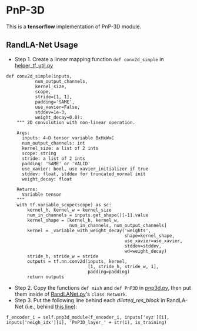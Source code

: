 # PnP-3D
This is a **tensorflow** implementation of PnP-3D module.

## RandLA-Net Usage
* Step 1. Create a linear mapping function ```def conv2d_simple``` in [helper_tf_util.py](https://github.com/QingyongHu/RandLA-Net/blob/master/helper_tf_util.py)
```
def conv2d_simple(inputs,
           num_output_channels,
           kernel_size,
           scope,
           stride=[1, 1],
           padding='SAME',
           use_xavier=False,
           stddev=1e-3,
           weight_decay=0.0):
    """ 2D convolution with non-linear operation.

    Args:
      inputs: 4-D tensor variable BxHxWxC
      num_output_channels: int
      kernel_size: a list of 2 ints
      scope: string
      stride: a list of 2 ints
      padding: 'SAME' or 'VALID'
      use_xavier: bool, use xavier_initializer if true
      stddev: float, stddev for truncated_normal init
      weight_decay: float

    Returns:
      Variable tensor
    """
    with tf.variable_scope(scope) as sc:
        kernel_h, kernel_w = kernel_size
        num_in_channels = inputs.get_shape()[-1].value
        kernel_shape = [kernel_h, kernel_w,
                        num_in_channels, num_output_channels]
        kernel = _variable_with_weight_decay('weights',
                                             shape=kernel_shape,
                                             use_xavier=use_xavier,
                                             stddev=stddev,
                                             wd=weight_decay)
        stride_h, stride_w = stride
        outputs = tf.nn.conv2d(inputs, kernel,
                               [1, stride_h, stride_w, 1],
                               padding=padding)
        return outputs
```
* Step 2. Copy the functions ```def mish``` and ```def PnP3D``` in [pnp3d.py](https://github.com/ShiQiu0419/pnp-3d/blob/main/tensorflow/pnp3d.py), then put them inside of [RandLANet.py](https://github.com/QingyongHu/RandLA-Net/blob/master/RandLANet.py)'s ```class Network```.
* Step 3. Put the following line behind each *dilated_res_block* in RandLA-Net (i.e., behind [this line](https://github.com/QingyongHu/RandLA-Net/blob/6b5445f5f279d33d2335e85ed39ca8b68cb1c57e/RandLANet.py#L115)):
```
f_encoder_i = self.pnp3d_module(f_encoder_i, inputs['xyz'][i], inputs['neigh_idx'][i], 'PnP3D_layer_' + str(i), is_training)
```

